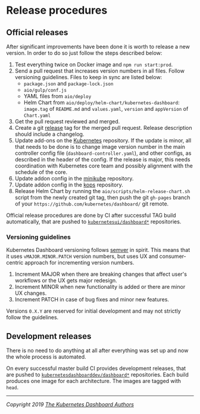 # Release procedures

## Official releases

After significant improvements have been done it is worth to release a new version. In order to do so just follow the steps described below:

1. Test everything twice on Docker image and `npm run start:prod`.
2. Send a pull request that increases version numbers in all files. Follow versioning guidelines. Files to keep in sync are listed below:
    * `package.json` and `package-lock.json`
    * `aio/gulp/conf.js`
    * YAML files from `aio/deploy`
    * Helm Chart from `aio/deploy/helm-chart/kubernetes-dashboard`: `image.tag` of `README.md` and `values.yaml`, `version` and `appVersion` of `Chart.yaml`
3. Get the pull request reviewed and merged.
4. Create a git [release](https://github.com/kubernetes/dashboard/releases/) tag for the merged pull request. Release description should include a changelog.
5. Update add-ons on the [Kubernetes](https://github.com/kubernetes/kubernetes/tree/master/cluster/addons/dashboard) repository. If the update is minor, all that needs to be done is to change image version number in the main controller config file (`dashboard-controller.yaml`), and other configs, as described in the header of the config. If the release is major, this needs coordination with Kubernetes core team and possibly alignment with the schedule of the core.
6. Update addon config in the [minikube](https://github.com/kubernetes/minikube/tree/master/deploy/addons) repository.
7. Update addon config in the [kops](https://github.com/kubernetes/kops/tree/master/addons/kubernetes-dashboard) repository.
8. Release Helm Chart by running the `aio/scripts/helm-release-chart.sh` script from the newly created git tag, then push the git `gh-pages` branch of your `https://github.com/kubernetes/dashboard/` git remote.

Official release procedures are done by CI after successful TAG build automatically, that are pushed to [`kubernetesui/dashboard*`](https://hub.docker.com/u/kubernetesui) repositories.

### Versioning guidelines

Kubernetes Dashboard versioning follows [semver](https://semver.org/) in spirit. This means that it uses `vMAJOR.MINOR.PATCH` version numbers, but uses UX and consumer-centric approach for incrementing version numbers.

1. Increment MAJOR when there are breaking changes that affect user's workflows or the UX gets major redesign.
2. Increment MINOR when new functionality is added or there are minor UX changes.
3. Increment PATCH in case of bug fixes and minor new features.

Versions `0.X.Y` are reserved for initial development and may not strictly follow the guidelines.

## Development releases

There is no need to do anything at all after everything was set up and now the whole process is automated.

On every successful master build CI provides development releases, that are pushed to [`kubernetesdashboarddev/dashboard*`](https://hub.docker.com/u/kubernetesdashboarddev) repositories. Each build produces one image for each architecture. The images are tagged with `head`.

----
_Copyright 2019 [The Kubernetes Dashboard Authors](https://github.com/kubernetes/dashboard/graphs/contributors)_

